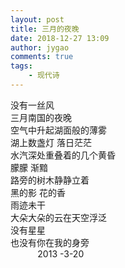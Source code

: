 ```yaml
---
layout: post
title: 三月的夜晚
date: 2018-12-27 13:09
author: jygao
comments: true
tags:
    - 现代诗
---
```

<!-- wp:paragraph -->
<p>没有一丝风 <br>三月南国的夜晚<br>空气中升起湖面般的薄雾<br>湖上数盏灯 落日茫茫<br>水汽深处重叠着的几个黄昏<br>朦朦 渐黯<br>路旁的树木静静立着<br>黑的影 花的香<br>雨迹未干<br>大朵大朵的云在天空浮泛<br>没有星星<br>也没有你在我的身旁 <br>           2013 -3-20                    <br>                      </p>
<!-- /wp:paragraph -->
